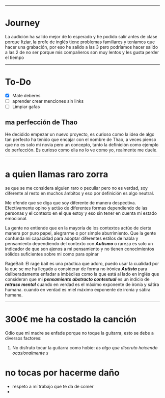 
---

# Journey 

La audición ha salido mejor de lo esperado y he podido salir antes de clase porque Itziar, la profe de inglés tiene problemas familiares y teníamos que hacer una grabación, por eso he salido a las 3 pero podríamos hacer salido a las 2 de no ser porque mis compañeros son muy lentos y les gusta perder el tiempo 

---
# To-Do

- [x] Mate deberes 
- [ ] aprender crear menciones sin links
- [ ] Limpiar gafas

## ma perfección de Thao 
He decidido empezar un nuevo proyecto, es curioso como la idea de algo tan perfecto ha tenido que encajar con el nombre de Thao, a veces pienso que no es solo mi novia pero un concepto, tanto la definición como ejemplo de perfección. Es curioso como ella no lo ve como yo, realmente me duele.

---
# a quien llamas raro zorra 

se que se me considera alguien raro o peculiar pero no es verdad, soy diferente al resto en muchos ámbitos y eso por definición es algo neutral. 

Me ofende que se diga que soy diferente de manera despectiva. Efectivamente opino y actùo de diferentes formas dependiendo de las personas y el contexto en el que estoy y eso sin tener en cuenta mi estado emocional.

La gente no entiende que en la mayoría de los contextos actúo de cierta manera por puro papel, alegrarme o por simple aburrimiento. Que la gente confunda mi capacidad para adoptar diferentes estilos de habla y pensamiento dependiendo del contexto  con ***Autismo*** o rareza es solo un indicador de que son ajenos a mi pensamiento y no tienen conocimientos sólidos suficientes sobre mi como para opinar

RageBait: El rage bait es una práctica que adoro, puedo usar la cualidad por la que se me ha llegado a considerar de forma no irónica ***Autista*** para deliberadamente enfadar a imbéciles como la que está al lado en inglés que consideran que mi ***pensamiento abstracto contextual*** es un indicio de ***retraso mental*** cuando en verdad es el máximo exponente de ironía y sátira humana. cuando en verdad es miel máximo exponente de ironía y sátira humana.

---
# 300€ me ha costado la canción 

Odio que mi madre se enfade porque no toque la guitarra, esto se debe a diversos factores: 

1. No disfruto tocar la guitarra como hobie:  *es algo que discruto haicendo ocasionalmente s*
	

# no tocas por hacerme daño 

- respeto a mí trabajo que te da de comer 
- 

